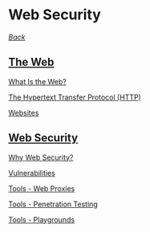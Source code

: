 # Web Security

*[Back](https://github.com/KeiferC/CyberFundamentals#contents)*


## [The Web](./00-web.md#the-web)

[What Is the Web?](./00-web.md#what-is-the-web)

[The Hypertext Transfer Protocol
(HTTP)](./00-web.md#the-hypertext-transfer-protocol-http)

[Websites](./00-web.md#websites)


## [Web Security](./01-websec.md#web-security)

[Why Web Security?](./01-websec.md#why-web-security)

[Vulnerabilities](./01-websec.md#vulnerabilities)

[Tools - Web Proxies](./01-websec.md#tools---web-proxies)

[Tools - Penetration Testing](./01-websec.md#tools---penetration-testing)

[Tools - Playgrounds](./01-websec.md#tools---playgrounds)

